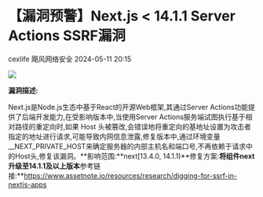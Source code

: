 #  【漏洞预警】Next.js < 14.1.1 Server Actions SSRF漏洞   
cexlife  飓风网络安全   2024-05-11 20:15  
  
![](https://mmbiz.qpic.cn/mmbiz_png/ibhQpAia4xu03Fo6cqzsptEVqhBQkZdq5vib39Gic7cD3OiahNcVYOmibL2SaArRsrApeZVSicJz90myuyRWdcCzUCpmg/640?wx_fmt=png&from=appmsg "")  
  
**漏洞描述:**  
  
Next.js是Node.js生态中基于React的开源Web框架,其通过Server Actions功能提供了后端开发能力,在受影响版本中,当使用Server Actions服务端试图执行基于相对路径的重定向时,如果 Host 头被篡改,会错误地将重定向的基地址设置为攻击者指定的地址进行请求,可能导致内网信息泄露,修复版本中,通过环境变量__NEXT_PRIVATE_HOST来确定服务器的内部主机名和端口号,不再依赖于请求中的Host头,修复该漏洞。**影响范围:**next[13.4.0, 14.1.1)**修复方案:**将组件next升级至14.1.1及以上版本**参考链接:**https://www.assetnote.io/resources/research/digging-for-ssrf-in-nextjs-apps  
  
